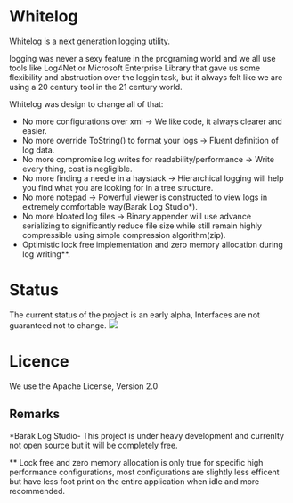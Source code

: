 Whitelog
========

Whitelog is a next generation logging utility.

logging was never a sexy feature in the programing world and we all use tools like Log4Net or Microsoft Enterprise Library that gave us some flexibility and abstruction over the loggin task, but it always felt like we are using a 20 century tool in the 21 century world.


Whitelog was design to change all of that:
* No more configurations over xml -> We like code, it always clearer and easier.
* No more override ToString() to format your logs -> Fluent definition of log data.
* No more compromise log writes for readability/performance -> Write every thing, cost is negligible.
* No more finding a needle in a haystack -> Hierarchical logging will help you find what you are looking for in a tree structure.
* No more notepad -> Powerful viewer is constructed to view logs in extremely comfortable way(Barak Log Studio*).
* No more bloated log files -> Binary appender will use advance serializing to significantly reduce file size while still remain highly compressible using simple compression algorithm(zip).
* Optimistic lock free implementation and zero memory allocation during log writing**.
 

Status
======
The current status of the project is an early alpha, Interfaces are not guaranteed not to change.
<a href="http://ronenbarak.no-ip.org:8086/viewType.html?buildTypeId=btN&guest=1"><img src="http://ronenbarak.no-ip.org:8086/app/rest/builds/buildType:WhiteLog_BuildAllAndTests/statusIcon"/></a>

Licence
=======
We use the Apache License, Version 2.0


Remarks
-------
*Barak Log Studio- This project is under heavy development and currenlty not open source but it will be completely free.

** Lock free and zero memory allocation is only true for specific high performance configurations, most configurations are slightly less efficent but have less foot print on the entire application when idle and more recommended.

